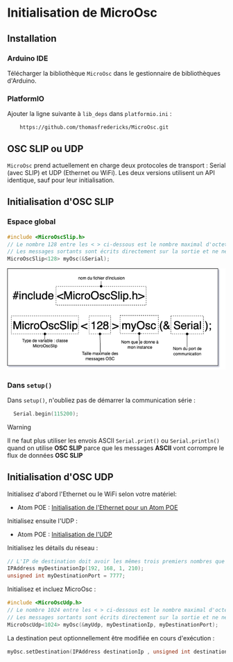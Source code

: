 # Initialisation de MicroOsc


## Installation

### Arduino IDE

Télécharger la bibliothèque `MicroOsc` dans le gestionnaire de bibliothèques d'Arduino.

### PlatformIO

Ajouter la ligne suivante à `lib_deps` dans `platformio.ini` :
```
    https://github.com/thomasfredericks/MicroOsc.git
```

## OSC SLIP ou UDP

`MicroOsc` prend actuellement en charge deux protocoles de transport : Serial (avec SLIP) et UDP (Ethernet ou WiFi). Les deux versions utilisent un API identique, sauf pour leur initialisation.


## Initialisation d'OSC SLIP

### Espace global

```cpp
#include <MicroOscSlip.h>
// Le nombre 128 entre les < > ci-dessous est le nombre maximal d'octets réservés pour les messages entrants.
// Les messages sortants sont écrits directement sur la sortie et ne nécessitent pas de réservation d'octets supplémentaires.
MicroOscSlip<128> myOsc(&Serial);
```

![](./microosc_initialisation.drawio.png)

### Dans `setup()`

Dans `setup()`, n'oubliez pas de démarrer la communication série :
```cpp
  Serial.begin(115200);
```

> [!WARNING] 
> Il ne faut plus utiliser les envois ASCII `Serial.print()` ou `Serial.println()` quand on utilise **OSC SLIP** parce que les messages **ASCII** vont corrompre le flux de données **OSC SLIP** 

## Initialisation d'OSC UDP

Initialisez d'abord l'Ethernet ou le WiFi selon votre matériel:
- Atom POE : [Initialisation de l'Ethernet pour un Atom POE](/m5stack/atom/poe/)

Initialisez ensuite l'UDP :
- Atom POE : [Initialisation de l'UDP](/arduino/udp/)

Initialisez les détails du réseau :
```cpp
// L'IP de destination doit avoir les mêmes trois premiers nombres que l'IP du microcontrolleur
IPAddress myDestinationIp(192, 168, 1, 210); 
unsigned int myDestinationPort = 7777;
```

Initialisez et incluez MicroOsc :
```cpp
#include <MicroOscUdp.h>
// Le nombre 1024 entre les < > ci-dessous est le nombre maximal d'octets réservés pour les messages entrants.
// Les messages sortants sont écrits directement sur la sortie et ne nécessitent pas de réservation d'octets supplémentaires.
MicroOscUdp<1024> myOsc(&myUdp, myDestinationIp, myDestinationPort);
```


La destination peut optionnellement être modifiée en cours d'exécution :
```cpp
myOsc.setDestination(IPAddress destinationIp , unsigned int destinationPort);
```
